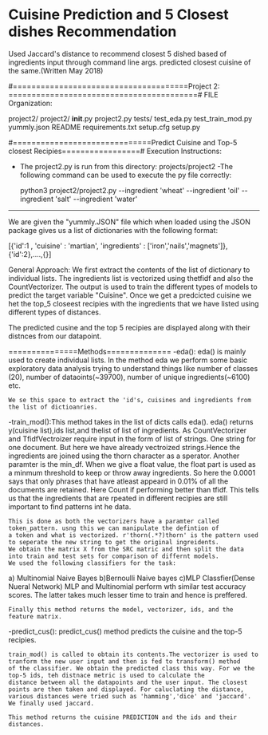 # Cuisine Prediction and 5 Closest dishes Recommendation
Used Jaccard's distance to recommend closest 5 dished based of ingredients input through command line args. predicted closest cuisine of the same.(Written May 2018)


#======================================Project 2: =========================================#
FILE Organization:

project2/
        project2/
                __init__.py
                project2.py
        tests/
                test_eda.py
                test_train_mod.py
        yummly.json
        README
        requirements.txt
        setup.cfg
        setup.py

#==============================Predict Cuisine and Top-5 closest Recipies=================#
Execution Instructions:
- The project2.py is run from this directory: 
					projects/project2
-The following command can be used to execute the py file correctly:

	python3 project2/project2.py --ingredient 'wheat' --ingredient 'oil' --ingredient 'salt' --ingredient 'water'

------------------------------------------------------------------------------------------------------
We are given the "yummly.JSON" file which when loaded using the JSON package gives us a list of 
dictionaries with the following format:

[{'id':1 , 'cuisine' : 'martian', 'ingredients' : ['iron','nails','magnets']},{'id':2},....,{}]

General Approach:
We first extract the contents of the list of dictionary to individual lists. The ingredients list is vectorized using 
thetfidf and also the CountVectorizer. The output is used to train the different types of models to predict the
target variable "Cuisine". Once we get a predcicted cuisine we het the top_5 closeest recipies with the ingredients 
that we have listed using different types of distances.

The predicted cusine and the top 5 recipies are displayed along with their distnces from our datapoint.


===============Methods==============
-eda(): eda() is mainly used to create individual lists.
	In the method eda we perform some basic exploratory data analysis trying to understand things like number of 
	classes (20), number of dataoints(~39700), number of unique ingredients(~6100) etc.
	
	We se this space to extract the 'id's, cuisines and ingredients from the list of dictioanries.

-train_mod():This method takes in the list of dicts calls eda(). eda() returns y(cuisine list),ids list,and thelist of list of ingredients.
	As CountVectorizer and TfidfVectroizer require input in the form of list of strings. One string for one document. But here we 
	have already vectroized strings.Hence the ingredients are joined using the thorn character as a sperator. Another paramter is the 
	min_df. When we give a float value, the float part is used as a minmum threshold to keep or throw away ingredients. 
	So here the 0.0001 says that only phrases that have atleast appeard in 0.01% of all the documents are retained.
	Here Count if performing better than tfidf. This tells us that the ingredients that are rpeated in different recipies 
	are still important to find patterns int he data.

	This is done as both the vectorizers have a paramter called token_pattern. usng this we can manipulate the defintion of 
	a token and what is vectorized. r'thorn(.*?)thorn' is the pattern used to seperate the new string to get the original ingreidents.
	We obtain the matrix X from the SRC matric and then split the data into train and test sets for comparison of differnt models.
	We used the following classifiers for the task:
   a) Multinomial Naive Bayes b)Bernoulli Naive bayes c)MLP Classfier(Dense Nueral Network)
	MLP and Multinomial perform wth similar test accuracy scores. The latter takes much lesser time to train and hence is preffered.
	
	Finally this method returns the model, vectorizer, ids, and the feature matrix.

-predict_cus(): predict_cus() method predicts the cuisine and the top-5 recipies.
	
	train_mod() is called to obtain its contents.The vectorizer is used to tranform the new user input and then is fed to transform() method 
	of the classifier. We obtain the predicted class this way. For we the top-5 ids, teh distnace metric is used to calculate the 
	distance between all the datapoints and the user input. The closest points are then taken and displayed. For caluclating the distance,
	various distances were tried such as 'hamming','dice' and 'jaccard'. We finally used jaccard.
	
	This method returns the cuisine PREDICTION and the ids and their distances.
